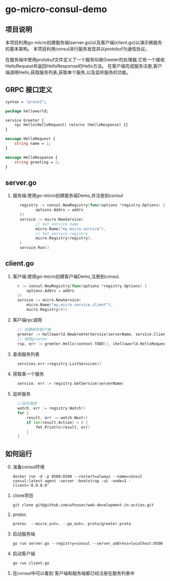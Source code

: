 # go-micro-consul-demo

## 项目说明
本项目利用go-micro创建服务端(server.go)以及客户端(client.go)以演示微服务的基本架构。
本项目利用consul进行服务发现并以protobuf为通信协议。

在服务端中使用protobuf文件定义了一个服务叫做Greeter的处理器,它有一个接收HelloRequest并返回HelloResponse的Hello方法。
在客户端完成服务注册,客户端调用Hello,获取服务列表,获取单个服务,以及监听服务的功能。

## GRPC 接口定义

   ```protobuf
   syntax = "proto3";
   
   package helloworld;
   
   service Greeter {
       rpc Hello(HelloRequest) returns (HelloResponse) {}
   }
   
   message HelloRequest {
       string name = 1;
   }
   
   message HelloResponse {
       string greeting = 2;
   }
   ```

## server.go
   1. 服务端:使用go-micro创建服务端Demo,并注册到consul

      ```go
         registry := consul.NewRegistry(func(options *registry.Options) {
         		options.Addrs = addrs
         })
         service := micro.NewService(
         		// Set service name
         		micro.Name("my.micro.service"),
         		// Set service registry
         		micro.Registry(registry),
         )
         service.Run()
      
      
      ```

      

## client.go

   1. 客户端:使用go-micro创建客户端Demo,注册到consul.

      ```go
      	r := consul.NewRegistry(func(options *registry.Options) {
      		options.Addrs = addrs
      	})
      	service := micro.NewService(
      		micro.Name("my.micro.service.client"),
      		micro.Registry(r))
      ```

   2. 客户端rpc调用

      ```go
      	// 创建新的客户端
      	greeter := helloworld.NewGreeterService(serverName, service.Client())
      	// 调用greeter
      	rsp, err := greeter.Hello(context.TODO(), &helloworld.HelloRequest{Name: "John"})
      ```

   3. 查询服务列表

      ```go
      	services,err:=registry.ListServices()
      ```

   4. 获取某一个服务

      ```go
      	service, err := registry.GetService(serverName)
      ```

   5. 监听服务

      ```go
      	//监听服务
      	watch, err := registry.Watch()
      	for {
      		result, err := watch.Next()
      		if len(result.Action) > 0 {
      			fmt.Println(result, err)
      		}
      	}
      ```

## 如何运行
0. 准备consul环境
   ```
   docker run -d -p 8500:8500 --restart=always --name=consul consul:latest agent -server -bootstrap -ui -node=1 -client='0.0.0.0'
   ```

1. clone项目
   ```
   git clone git@github.com/wfnuser/web-development-in-action.git
   ```

2. protoc
   ```
   protoc  --micro_out=. --go_out=. proto/greeter.proto
   ```

3. 启动服务端
   ```
   go run server.go --registry=consul --server_address=localhost:8500
   ```

4. 启动客户端
   ```
   go run client.go
   ```

5. 在consul中可以看到 客户端和服务端都已经注册在服务列表中